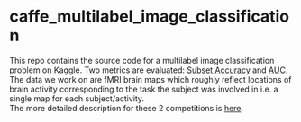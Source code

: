 # caffe_multilabel_image_classification
This repo contains the source code for a multilabel image classification problem on Kaggle. Two metrics are evaluated: [Subset Accuracy](https://www.kaggle.com/c/cs446-fa17) and [AUC](https://www.kaggle.com/c/cs446-fa17b).  
The data we work on are fMRI brain maps which roughly reflect locations of brain activity corresponding to the task the subject was involved in i.e. a single map for each subject/activity.  
The more detailed description for these 2 competitions is [here](https://relate.cs.illinois.edu/course/cs446-fa17/page/project/).  
